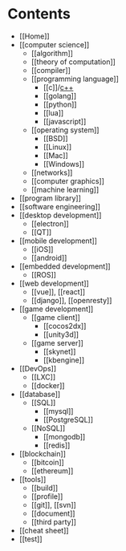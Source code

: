 # Contents
- [[Home]]
- [[computer science]]
    - [[algorithm]]
    - [[theory of computation]]
    - [[compiler]]
    - [[programming language]]
      - [[c]]/[c++](cpp)
      - [[golang]]
      - [[python]]
      - [[lua]]
      - [[javascript]]
    - [[operating system]]
      - [[BSD]]
      - [[Linux]]
      - [[Mac]]
      - [[Windows]]
    - [[networks]]
    - [[computer graphics]]
    - [[machine learning]]
- [[program library]]
- [[software engineering]]
- [[desktop development]]
    - [[electron]]
    - [[QT]]
- [[mobile development]]
    - [[iOS]]
    - [[android]]
- [[embedded development]]
    - [[ROS]]
- [[web development]]
    - [[vue]], [[react]]
    - [[django]], [[openresty]]
- [[game development]]
    - [[game client]]
        - [[cocos2dx]]
        - [[unity3d]]
    - [[game server]]
        - [[skynet]]
        - [[kbengine]]
- [[DevOps]]
    - [[LXC]]
    - [[docker]]
- [[database]]
    - [[SQL]]
        - [[mysql]]
        - [[PostgreSQL]]
    - [[NoSQL]]
        - [[mongodb]]
        - [[redis]]
- [[blockchain]]
    - [[bitcoin]]
    - [[ethereum]]
- [[tools]]
    - [[build]]
    - [[profile]]
    - [[git]], [[svn]]
    - [[document]]
    - [[third party]]
- [[cheat sheet]]
- [[test]]